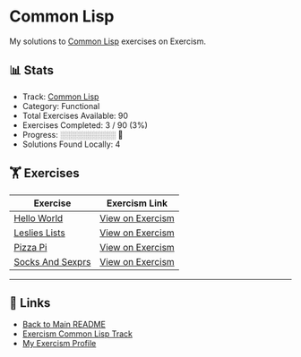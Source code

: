 # Common Lisp

My solutions to [Common Lisp](https://exercism.org/tracks/common-lisp) exercises on Exercism.

## 📊 Stats

- Track: [Common Lisp](https://exercism.org/tracks/common-lisp)
- Category: Functional
- Total Exercises Available: 90
- Exercises Completed: 3 / 90 (3%)
- Progress: ░░░░░░░░░░ 🔴
- Solutions Found Locally: 4

## 🏋️ Exercises

| Exercise | Exercism Link |
|----------|---------------|
| [Hello World](hello-world/README.md) | [View on Exercism](https://exercism.org/tracks/common-lisp/exercises/hello-world) |
| [Leslies Lists](leslies-lists/README.md) | [View on Exercism](https://exercism.org/tracks/common-lisp/exercises/leslies-lists) |
| [Pizza Pi](pizza-pi/README.md) | [View on Exercism](https://exercism.org/tracks/common-lisp/exercises/pizza-pi) |
| [Socks And Sexprs](socks-and-sexprs/README.md) | [View on Exercism](https://exercism.org/tracks/common-lisp/exercises/socks-and-sexprs) |

---

## 🔗 Links

- [Back to Main README](../README.md)
- [Exercism Common Lisp Track](https://exercism.org/tracks/common-lisp)
- [My Exercism Profile](https://exercism.org/profiles/princemuel)
